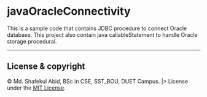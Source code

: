 # javaOracleConnectivity
This is a sample code that contains JDBC procedure to connect Oracle database. This project also contain java callableStatement to handle Oracle storage procedural.
________________________________________________________________
## License & copyright
© Md. Shafekul Abid, BSc in CSE, SST_BOU, DUET Campus. |> License under the [MIT License](LICENSE).
